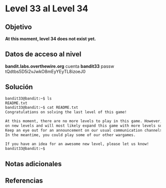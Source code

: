# Level 33 al Level 34

## Objetivo 
**At this moment, level 34 does not exist yet.**

## Datos de acceso al nivel
**bandit.labs.overthewire.org**
cuenta
**bandit33**
passw
tQdtbs5D5i2vJwkO8mEyYEyTL8izoeJ0

## Solución 
```bash
bandit33@bandit:~$ ls
README.txt
bandit33@bandit:~$ cat README.txt
Congratulations on solving the last level of this game!

At this moment, there are no more levels to play in this game. However, we are constantly working
on new levels and will most likely expand this game with more levels soon.
Keep an eye out for an announcement on our usual communication channels!
In the meantime, you could play some of our other wargames.

If you have an idea for an awesome new level, please let us know!
bandit33@bandit:~$
```

## Notas adicionales


## Referencias 
